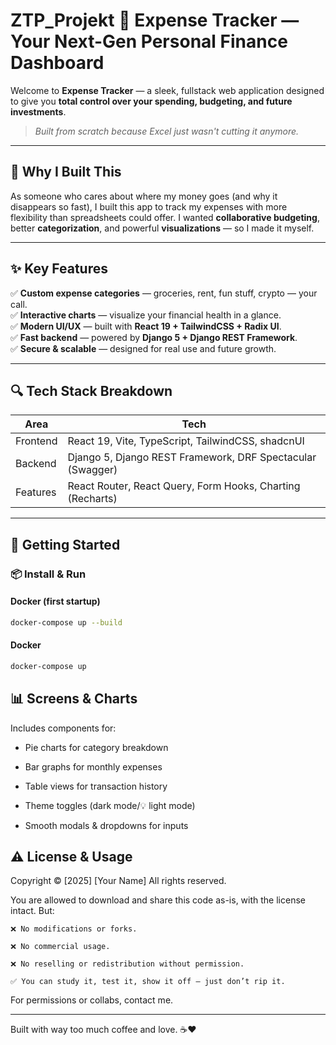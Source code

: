 # ZTP_Projekt 💸 Expense Tracker — Your Next-Gen Personal Finance Dashboard

Welcome to **Expense Tracker** — a sleek, fullstack web application designed to give you **total control over your spending, budgeting, and future investments**.

> _Built from scratch because Excel just wasn't cutting it anymore._

---

## 🤔 Why I Built This

As someone who cares about where my money goes (and why it disappears so fast), I built this app to track my expenses with more flexibility than spreadsheets could offer. I wanted **collaborative budgeting**, better **categorization**, and powerful **visualizations** — so I made it myself.

---

## ✨ Key Features

✅ **Custom expense categories** — groceries, rent, fun stuff, crypto — your call.  
✅ **Interactive charts** — visualize your financial health in a glance.  
✅ **Modern UI/UX** — built with **React 19 + TailwindCSS + Radix UI**.  
✅ **Fast backend** — powered by **Django 5 + Django REST Framework**.  
✅ **Secure & scalable** — designed for real use and future growth.  

---

## 🔍 Tech Stack Breakdown

| Area       | Tech                                                         |
|------------|--------------------------------------------------------------|
| Frontend   | React 19, Vite, TypeScript, TailwindCSS, shadcnUI            |
| Backend    | Django 5, Django REST Framework, DRF Spectacular (Swagger)   |
| Features   | React Router, React Query, Form Hooks, Charting (Recharts)   | 

---

## 🚀 Getting Started

### 📦 Install & Run

#### Docker (first startup)

```bash
docker-compose up --build
```

#### Docker

```bash
docker-compose up 
```

## 📊 Screens & Charts

Includes components for:
- Pie charts for category breakdown

- Bar graphs for monthly expenses

- Table views for transaction history

- Theme toggles (dark mode/💡 light mode)

- Smooth modals & dropdowns for inputs

## ⚠️ License & Usage

Copyright © [2025] [Your Name]
All rights reserved.

You are allowed to download and share this code as-is, with the license intact.
But:

    ❌ No modifications or forks.

    ❌ No commercial usage.

    ❌ No reselling or redistribution without permission.

    ✅ You can study it, test it, show it off — just don’t rip it.

For permissions or collabs, contact me.

---

Built with way too much coffee and love. ☕❤️
